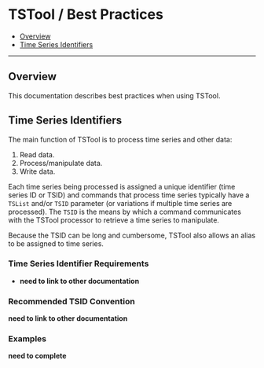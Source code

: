# TSTool / Best Practices

*   [Overview](#overview)
*   [Time Series Identifiers](#time-series-identifiers)

-----------

## Overview ##

This documentation describes best practices when using TSTool.

## Time Series Identifiers ##

The main function of TSTool is to process time series and other data:

1.  Read data.
2.  Process/manipulate data.
3.  Write data. 

Each time series being processed is assigned a unique identifier (time series ID or TSID)
and commands that process time series
typically have a `TSList` and/or `TSID` parameter (or variations if multiple time series are processed).
The `TSID` is the means by which a command communicates with the TSTool processor to retrieve a time series to manipulate.

Because the TSID can be long and cumbersome, TSTool also allows an alias to be assigned to time series.

### Time Series Identifier Requirements ###

*  **need to link to other documentation**

### Recommended TSID Convention ###

**need to link to other documentation**

### Examples ###

**need to complete**
